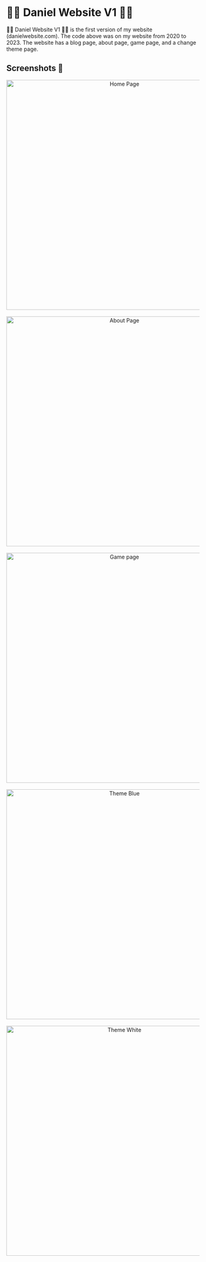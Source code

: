 <h1>🧑‍💻 Daniel Website V1 🧑‍💻</h1>

<p>
  🧑‍💻 Daniel Website V1 🧑‍💻 is the first version of my website (danielwebsite.com). The code above was on my website from 2020 to 2023. The website has a blog page, about page, game page, and a change theme page. 
</p>

<h2>Screenshots 📸</h2>

<p align="center">
  <img src="https://github.com/user-attachments/assets/bcadd8ea-480e-4b53-a1d4-e686ee9e5608" alt="Home Page" width="600" />
  <br />
  <br />
  <img src="https://github.com/user-attachments/assets/dafc1eb9-5960-456a-b0f6-729a83ba0865" alt="About Page" width="600" />
  <br />
  <br />
  <img src="https://github.com/user-attachments/assets/98b13e46-90c8-4908-8950-db02891c28d8" alt="Game page" width="600" />
  <br />
  <br />
  <img src="https://github.com/user-attachments/assets/1ffc252c-2675-44ca-983a-6e84d03532df" alt="Theme Blue" width="600" />
  <br />
  <br />
  <img src="https://github.com/user-attachments/assets/d80dfb9f-abd2-4c51-9343-b9f6a1284ee5" alt="Theme White" width="600" />
</p>
